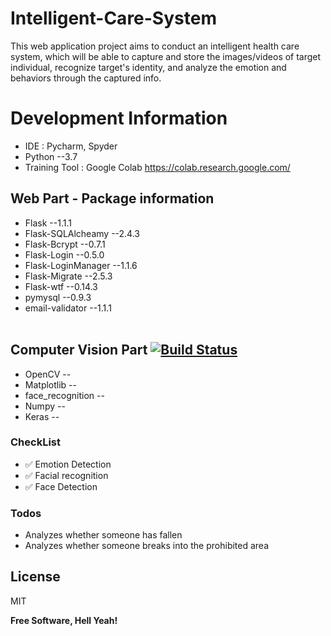 # Intelligent-Care-System
This web application project aims to conduct an intelligent health care system, which will be able to capture and store the images/videos of target individual, recognize target's identity, and analyze the emotion and behaviors through the captured info.</br>


# Development Information
* IDE : Pycharm, Spyder</br>
* Python --3.7</br>
* Training Tool : Google Colab https://colab.research.google.com/</br>
## Web Part - Package information
* Flask --1.1.1</br>
* Flask-SQLAlcheamy --2.4.3</br>
* Flask-Bcrypt --0.7.1</br>
* Flask-Login --0.5.0</br>
* Flask-LoginManager --1.1.6</br>
* Flask-Migrate --2.5.3</br>
* Flask-wtf --0.14.3</br>
* pymysql --0.9.3</br>
* email-validator --1.1.1</br></br>
## Computer Vision Part [![Build Status](https://travis-ci.org/joemccann/dillinger.svg?branch=master)](https://travis-ci.org/joemccann/dillinger)
* OpenCV -- </br>
* Matplotlib -- </br>
* face_recognition -- </b>
* Numpy -- </b>
* Keras -- </b>

### CheckList
* ✅ Emotion Detection  
* ✅ Facial recognition 
* ✅ Face Detection     

### Todos

 - Analyzes whether someone has fallen 
 - Analyzes whether someone breaks into the prohibited area
 
 
License
----

MIT


**Free Software, Hell Yeah!**
